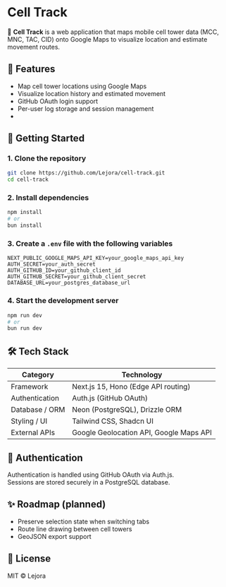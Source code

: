 # Cell Track

📡 **Cell Track** is a web application that maps mobile cell tower data (MCC, MNC, TAC, CID) onto Google Maps to visualize location and estimate movement routes.

## 🔧 Features

- Map cell tower locations using Google Maps
- Visualize location history and estimated movement
- GitHub OAuth login support
- Per-user log storage and session management
- 
## 🚀 Getting Started

### 1. Clone the repository

```bash
git clone https://github.com/Lejora/cell-track.git
cd cell-track
```

### 2. Install dependencies

```bash
npm install
# or
bun install
```

### 3. Create a `.env` file with the following variables

```env
NEXT_PUBLIC_GOOGLE_MAPS_API_KEY=your_google_maps_api_key
AUTH_SECRET=your_auth_secret
AUTH_GITHUB_ID=your_github_client_id
AUTH_GITHUB_SECRET=your_github_client_secret
DATABASE_URL=your_postgres_database_url
```

### 4. Start the development server

```bash
npm run dev
# or
bun run dev
```

## 🛠 Tech Stack

| Category        | Technology                                |
|------------------|--------------------------------------------|
| Framework        | Next.js 15, Hono (Edge API routing)        |
| Authentication   | Auth.js (GitHub OAuth)                     |
| Database / ORM   | Neon (PostgreSQL), Drizzle ORM             |
| Styling / UI     | Tailwind CSS, Shadcn UI                    |
| External APIs    | Google Geolocation API, Google Maps API    |

## 🔐 Authentication

Authentication is handled using GitHub OAuth via Auth.js.  
Sessions are stored securely in a PostgreSQL database.

## ✨ Roadmap (planned)

- Preserve selection state when switching tabs
- Route line drawing between cell towers
- GeoJSON export support

## 📄 License

MIT © Lejora
